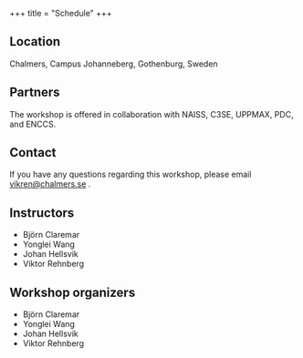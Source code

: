 +++
title = "Schedule"
+++

## Location

Chalmers, Campus Johanneberg, Gothenburg, Sweden

## Partners

The workshop is offered in collaboration with NAISS, C3SE, UPPMAX, PDC, and ENCCS.

## Contact

If you have any questions regarding this workshop, please email vikren@chalmers.se .

## Instructors

- Björn Claremar
- Yonglei Wang
- Johan Hellsvik
- Viktor Rehnberg

## Workshop organizers

- Björn Claremar
- Yonglei Wang
- Johan Hellsvik
- Viktor Rehnberg
